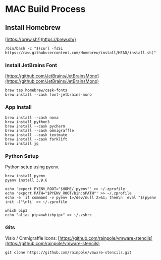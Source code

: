 # MAC Build Process


## Install Homebrew

[https://brew.sh/](https://brew.sh/)

```
/bin/bash -c "$(curl -fsSL https://raw.githubusercontent.com/Homebrew/install/HEAD/install.sh)" 

```
  

### Install JetBrains Font

[https://github.com/JetBrains/JetBrainsMono](https://github.com/JetBrains/JetBrainsMono)

```
brew tap homebrew/cask-fonts
brew install --cask font-jetbrains-mono

```
  

  ### App Install
  
```
brew install --cask nova
brew install python3
brew install --cask pycharm
brew install --cask omnigraffle
brew install --cask textmate
brew install --cask forklift
brew install jq

```

### Python Setup
Python setup using pyenv.

```
brew install pyenv
pyenv install 3.9.6

echo 'export PYENV_ROOT="$HOME/.pyenv"' >> ~/.zprofile
echo 'export PATH="$PYENV_ROOT/bin:$PATH"' >> ~/.zprofile
echo -e 'if command -v pyenv 1>/dev/null 2>&1; then\n  eval "$(pyenv init -)"\nfi' >> ~/.zprofile

which pip3
echo "alias pip=<whichpip>" >> ~/.zshrc

```

### Gits

Visio / Omnigraffle Icons: [https://github.com/rainpole/vmware-stencils](https://github.com/rainpole/vmware-stencils)


```
git clone https://github.com/rainpole/vmware-stencils.git

```
